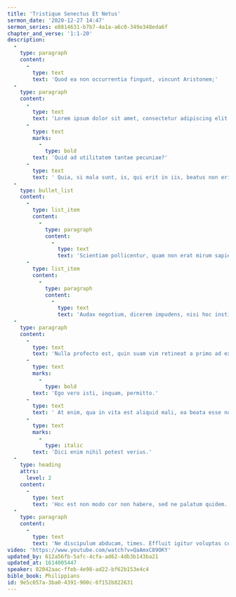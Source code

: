 ```yaml
---
title: 'Tristique Senectus Et Netus'
sermon_date: '2020-12-27 14:47'
sermon_series: e8814631-b7b7-4a1a-a6c0-349e348eda6f
chapter_and_verse: '1:1-20'
description:
  -
    type: paragraph
    content:
      -
        type: text
        text: 'Quod ea non occurrentia fingunt, vincunt Aristonem;'
  -
    type: paragraph
    content:
      -
        type: text
        text: 'Lorem ipsum dolor sit amet, consectetur adipiscing elit. '
      -
        type: text
        marks:
          -
            type: bold
        text: 'Quid ad utilitatem tantae pecuniae?'
      -
        type: text
        text: ' Quia, si mala sunt, is, qui erit in iis, beatus non erit. Ut in geometria, prima si dederis, danda sunt omnia. Non minor, inquit, voluptas percipitur ex vilissimis rebus quam ex pretiosissimis. Non enim quaero quid verum, sed quid cuique dicendum sit. Nobis Heracleotes ille Dionysius flagitiose descivisse videtur a Stoicis propter oculorum dolorem. Duo Reges: constructio interrete.'
  -
    type: bullet_list
    content:
      -
        type: list_item
        content:
          -
            type: paragraph
            content:
              -
                type: text
                text: 'Scientiam pollicentur, quam non erat mirum sapientiae cupido patria esse cariorem.'
      -
        type: list_item
        content:
          -
            type: paragraph
            content:
              -
                type: text
                text: 'Audax negotium, dicerem impudens, nisi hoc institutum postea translatum ad philosophos nostros esset.'
  -
    type: paragraph
    content:
      -
        type: text
        text: 'Nulla profecto est, quin suam vim retineat a primo ad extremum. '
      -
        type: text
        marks:
          -
            type: bold
        text: 'Ego vero isti, inquam, permitto.'
      -
        type: text
        text: ' At enim, qua in vita est aliquid mali, ea beata esse non potest. Iam id ipsum absurdum, maximum malum neglegi. Videsne ut, quibus summa est in voluptate, perspicuum sit quid iis faciendum sit aut non faciendum? Quid in isto egregio tuo officio et tanta fide-sic enim existimo-ad corpus refers? Utinam quidem dicerent alium alio beatiorem! Iam ruinas videres. Commoda autem et incommoda in eo genere sunt, quae praeposita et reiecta diximus; '
      -
        type: text
        marks:
          -
            type: italic
        text: 'Dici enim nihil potest verius.'
  -
    type: heading
    attrs:
      level: 2
    content:
      -
        type: text
        text: 'Hoc est non modo cor non habere, sed ne palatum quidem.'
  -
    type: paragraph
    content:
      -
        type: text
        text: 'Ne discipulum abducam, times. Effluit igitur voluptas corporis et prima quaeque avolat saepiusque relinquit causam paenitendi quam recordandi. Aeque enim contingit omnibus fidibus, ut incontentae sint. Itaque primos congressus copulationesque et consuetudinum instituendarum voluntates fieri propter voluptatem; Isto modo ne improbos quidem, si essent boni viri. Propter nos enim illam, non propter eam nosmet ipsos diligimus. Qui enim voluptatem ipsam contemnunt, iis licet dicere se acupenserem maenae non anteponere. Eodem modo is enim tibi nemo dabit, quod, expetendum sit, id esse laudabile.'
video: 'https://www.youtube.com/watch?v=QaAmxC89OKY'
updated_by: 612a56fb-5afc-4cfa-ad62-4db3b143ba21
updated_at: 1614005447
speaker: 82042aac-ffeb-4e98-ad22-bf62b153e4c4
bible_book: Philippians
id: 9e5c057a-3ba0-4391-900c-6f152b822631
---
```

